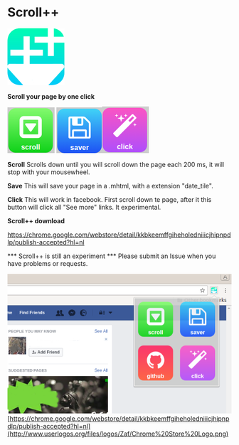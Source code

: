 # Scroll++

![](icon-128.png)


**Scroll your page by one click**



![](scroll.png) ![](save.png)![](click.png) 



**Scroll**
Scrolls down until you will scroll down the page each 200 ms, it will stop with your mousewheel.


**Save**
This will save your page in a .mhtml, with a extension "date_tile".

**Click**
This will work in facebook. First scroll down te page, after it this button will click all "See more" links. It experimental.



**Scroll++ download** 

https://chrome.google.com/webstore/detail/kkbkeemffgiheholedniiicjhipnpdlp/publish-accepted?hl=nl


*** Scroll++ is still an experiment *** 
Please submit an Issue when you have problems or requests.


![](screenshot.png)
[https://chrome.google.com/webstore/detail/kkbkeemffgiheholedniiicjhipnpdlp/publish-accepted?hl=nl](http://www.userlogos.org/files/logos/Zaf/Chrome%20Store%20Logo.png)
